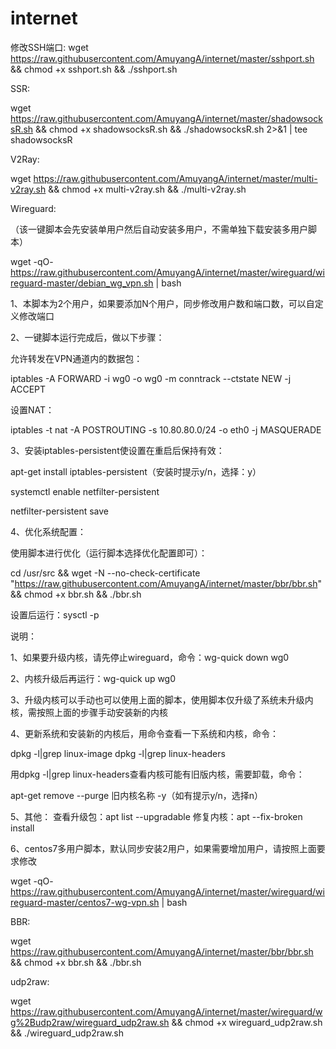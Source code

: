 # internet
修改SSH端口:
wget https://raw.githubusercontent.com/AmuyangA/internet/master/sshport.sh && chmod +x sshport.sh && ./sshport.sh

SSR:

wget https://raw.githubusercontent.com/AmuyangA/internet/master/shadowsocksR.sh && chmod +x shadowsocksR.sh && ./shadowsocksR.sh 2>&1 | tee shadowsocksR

V2Ray:

wget https://raw.githubusercontent.com/AmuyangA/internet/master/multi-v2ray.sh && chmod +x multi-v2ray.sh && ./multi-v2ray.sh

Wireguard:

（该一键脚本会先安装单用户然后自动安装多用户，不需单独下载安装多用户脚本）

wget -qO- https://raw.githubusercontent.com/AmuyangA/internet/master/wireguard/wireguard-master/debian_wg_vpn.sh | bash

1、本脚本为2个用户，如果要添加N个用户，同步修改用户数和端口数，可以自定义修改端口

2、一键脚本运行完成后，做以下步骤：

允许转发在VPN通道内的数据包：

iptables -A FORWARD -i wg0 -o wg0 -m conntrack --ctstate NEW -j ACCEPT

设置NAT：

iptables -t nat -A POSTROUTING -s 10.80.80.0/24 -o eth0 -j MASQUERADE

3、安装iptables-persistent使设置在重启后保持有效：

apt-get install iptables-persistent（安装时提示y/n，选择：y）

systemctl enable netfilter-persistent

netfilter-persistent save

4、优化系统配置：

使用脚本进行优化（运行脚本选择优化配置即可）：

cd /usr/src && wget -N --no-check-certificate "https://raw.githubusercontent.com/AmuyangA/internet/master/bbr/bbr.sh" && chmod +x bbr.sh && ./bbr.sh

设置后运行：sysctl -p

说明：

1、如果要升级内核，请先停止wireguard，命令：wg-quick down wg0

2、内核升级后再运行：wg-quick up wg0

3、升级内核可以手动也可以使用上面的脚本，使用脚本仅升级了系统未升级内核，需按照上面的步骤手动安装新的内核

4、更新系统和安装新的内核后，用命令查看一下系统和内核，命令：

dpkg -l|grep linux-image
dpkg -l|grep linux-headers

用dpkg -l|grep linux-headers查看内核可能有旧版内核，需要卸载，命令：

apt-get remove --purge 旧内核名称  -y（如有提示y/n，选择n）

5、其他：
查看升级包：apt list --upgradable
修复内核：apt --fix-broken install

6、centos7多用户脚本，默认同步安装2用户，如果需要增加用户，请按照上面要求修改

wget -qO- https://raw.githubusercontent.com/AmuyangA/internet/master/wireguard/wireguard-master/centos7-wg-vpn.sh | bash

BBR:

wget https://raw.githubusercontent.com/AmuyangA/internet/master/bbr/bbr.sh && chmod +x bbr.sh && ./bbr.sh

udp2raw:

wget https://raw.githubusercontent.com/AmuyangA/internet/master/wireguard/wg%2Budp2raw/wireguard_udp2raw.sh && chmod +x wireguard_udp2raw.sh && ./wireguard_udp2raw.sh
